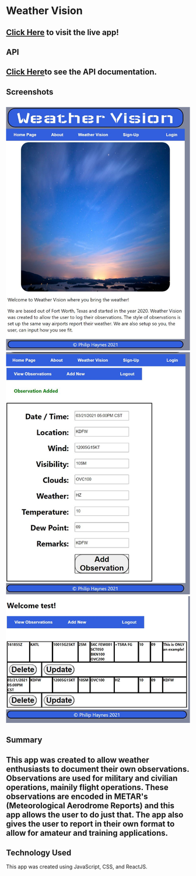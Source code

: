 Weather Vision
==============
[Click Here](https://weather-vision.vercel.app/ "Weather Vision") to visit the live app!
---------------
API
---------------
[Click Here](https://github.com/philhaynes337/BEAC3 "Back End Documentation")to see the API documentation.
---------------
Screenshots
---------------
![Main Page](/pics/main.jpg)
![Added Observation](/pics/addedob.jpg)
![Weather Vision Main Page](/pics/loggedin.jpg)
---------------
Summary
---------------
This app was created to allow weather enthusiasts to document their own observations. Observations are used for military and civilian operations, mainily flight operations. These observations are encoded in METAR's (Meteorological Aerodrome Reports) and this app allows the user to do just that. The app also gives the user to report in their own format to allow for amateur and training applications.
---------------
Technology Used
---------------
This app was created using JavaScript, CSS, and ReactJS.
